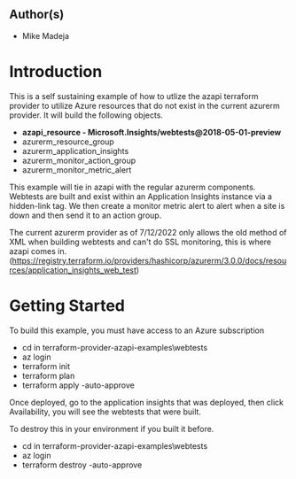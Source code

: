 ## Author(s)
- Mike Madeja

# Introduction 
This is a self sustaining example of how to utlize the azapi terraform provider to utilize Azure resources that do not exist in the current azurerm provider. It will build the following objects.
- **azapi_resource - Microsoft.Insights/webtests@2018-05-01-preview**
- azurerm_resource_group
- azurerm_application_insights
- azurerm_monitor_action_group
- azurerm_monitor_metric_alert

This example will tie in azapi with the regular azurerm components.
Webtests are built and exist within an Application Insights instance via a hidden-link tag. We then create a monitor metric alert to alert when a site is down and then send it to an action group. 

The current azurerm provider as of 7/12/2022 only allows the old method of XML when building webtests and can't do SSL monitoring, this is where azapi comes in. (https://registry.terraform.io/providers/hashicorp/azurerm/3.0.0/docs/resources/application_insights_web_test)

# Getting Started
To build this example, you must have access to an Azure subscription
- cd in terraform-provider-azapi-examples\webtests
- az login
- terraform init
- terraform plan
- terraform apply -auto-approve 

Once deployed, go to the application insights that was deployed, then click Availability, you will see the webtests that were built.

To destroy this in your environment if you built it before.
- cd in terraform-provider-azapi-examples\webtests
- az login
- terraform destroy -auto-approve